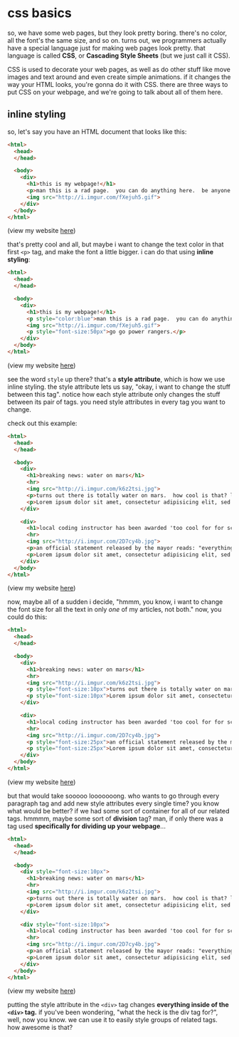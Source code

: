 # css basics

so, we have some web pages, but they look pretty boring.  there's no color, all the font's the same size, and so on.  turns out, we programmers actually have a special language just for making web pages look pretty.  that language is called **CSS**, or **Cascading Style Sheets** (but we just call it CSS).

CSS is used to decorate your web pages, as well as do other stuff like move images and text around and even create simple animations.  if it changes the way your HTML looks, you're gonna do it with CSS.  there are three ways to put CSS on your webpage, and we're going to talk about all of them here.

## inline styling

so, let's say you have an HTML document that looks like this:

``` html
<html>
  <head>
  </head>

  <body>
    <div>
      <h1>this is my webpage!</h1>
      <p>man this is a rad page.  you can do anything here.  be anyone. do anything.</p>
      <img src="http://i.imgur.com/fXejuh5.gif">
    </div>
  </body>
</html>
```
(view my website [here](https://jsbin.com/lipuke/edit?html,output))

that's pretty cool and all, but maybe i want to change the text color in that first `<p>` tag, and make the font a little bigger. i can do that using **inline styling**:

``` html
<html>
  <head>
  </head>

  <body>
    <div>
      <h1>this is my webpage!</h1>
      <p style="color:blue">man this is a rad page.  you can do anything here.  be anyone. do anything.</p>
      <img src="http://i.imgur.com/fXejuh5.gif">
      <p style="font-size:50px">go go power rangers.</p>
    </div>
  </body>
</html>
```
(view my website [here](https://jsbin.com/feloho/edit?html,output))

see the word `style` up there?  that's a **style attribute**, which is how we use inline styling.  the style attribute lets us say, "okay, i want to change the stuff between this tag". notice how each style attribute only changes the stuff between its pair of tags.  you need style attributes in every tag you want to change.

check out this example:

``` html
<html>
  <head>
  </head>

  <body>
    <div>
      <h1>breaking news: water on mars</h1>
      <hr>
      <img src="http://i.imgur.com/k6z2tsi.jpg">
      <p>turns out there is totally water on mars.  how cool is that? let's type some gibberish here so this article looks really long.</p>
      <p>Lorem ipsum dolor sit amet, consectetur adipisicing elit, sed do eiusmod tempor incididunt ut labore et dolore magna aliqua. Ut enim ad minim veniam, quis nostrud exercitation ullamco laboris nisi ut aliquip ex ea commodo consequat.</p>
    </div>

    <div>
      <h1>local coding instructor has been awarded 'too cool for for school' award by mayor</h1>
      <hr>
      <img src="http://i.imgur.com/2D7cy4b.jpg">
      <p>an official statement released by the mayor reads: "everything you've heard? completely true."</p>
      <p>Lorem ipsum dolor sit amet, consectetur adipisicing elit, sed do eiusmod tempor incididunt ut labore et dolore magna aliqua. Ut enim ad minim veniam, quis nostrud exercitation ullamco laboris nisi ut aliquip ex ea commodo consequat.</p>
    </div>
  </body>
</html>
```
(view my website [here](https://jsbin.com/nugono/edit?html,output))

now, maybe all of a sudden i decide, "hmmm, you know, i want to change the font size for all the text in only *one* of my articles, not both." now, you could do this:

``` html
<html>
  <head>
  </head>

  <body>
    <div>
      <h1>breaking news: water on mars</h1>
      <hr>
      <img src="http://i.imgur.com/k6z2tsi.jpg">
      <p style="font-size:10px">turns out there is totally water on mars.  how cool is that? let's type some gibberish here so this article looks really long.</p>
      <p style="font-size:10px">Lorem ipsum dolor sit amet, consectetur adipisicing elit, sed do eiusmod tempor incididunt ut labore et dolore magna aliqua. Ut enim ad minim veniam, quis nostrud exercitation ullamco laboris nisi ut aliquip ex ea commodo consequat.</p>
    </div>

    <div>
      <h1>local coding instructor has been awarded 'too cool for for school' award by mayor</h1>
      <hr>
      <img src="http://i.imgur.com/2D7cy4b.jpg">
      <p style="font-size:25px">an official statement released by the mayor reads: "everything you've heard? completely true."</p>
      <p style="font-size:25px">Lorem ipsum dolor sit amet, consectetur adipisicing elit, sed do eiusmod tempor incididunt ut labore et dolore magna aliqua. Ut enim ad minim veniam, quis nostrud exercitation ullamco laboris nisi ut aliquip ex ea commodo consequat.</p>
    </div>
  </body>
</html>
```
(view my website [here](https://jsbin.com/pusegu/edit?html,output))

but that would take sooooo looooooong. who wants to go through every paragraph tag and add new style attributes every single time?  you know what would be better? if we had some sort of container for all of our related tags.  hmmmm, maybe some sort of **division** tag?  man, if only there was a tag used **specifically for dividing up your webpage**...

``` html
<html>
  <head>
  </head>

  <body>
    <div style="font-size:10px">
      <h1>breaking news: water on mars</h1>
      <hr>
      <img src="http://i.imgur.com/k6z2tsi.jpg">
      <p>turns out there is totally water on mars.  how cool is that? let's type some gibberish here so this article looks really long.</p>
      <p>Lorem ipsum dolor sit amet, consectetur adipisicing elit, sed do eiusmod tempor incididunt ut labore et dolore magna aliqua. Ut enim ad minim veniam, quis nostrud exercitation ullamco laboris nisi ut aliquip ex ea commodo consequat.</p>
    </div>

    <div style="font-size:10px">
      <h1>local coding instructor has been awarded 'too cool for for school' award by mayor</h1>
      <hr>
      <img src="http://i.imgur.com/2D7cy4b.jpg">
      <p>an official statement released by the mayor reads: "everything you've heard? completely true."</p>
      <p>Lorem ipsum dolor sit amet, consectetur adipisicing elit, sed do eiusmod tempor incididunt ut labore et dolore magna aliqua. Ut enim ad minim veniam, quis nostrud exercitation ullamco laboris nisi ut aliquip ex ea commodo consequat.</p>
    </div>
  </body>
</html>
```
(view my website [here](https://jsbin.com/sahobe/edit?html,output))

putting the style attribute in the `<div>` tag changes **everything inside of the `<div>` tag.** if you've been wondering, "what the heck is the div tag for?", well, now you know. we can use it to easily style groups of related tags.  how awesome is that?
